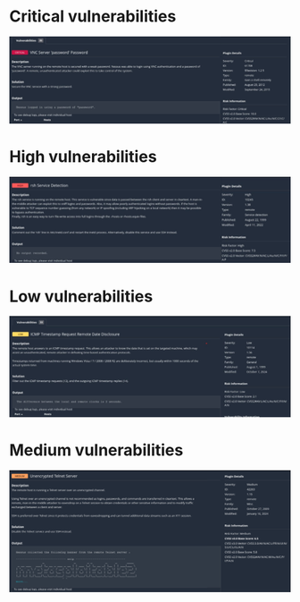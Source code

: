 # Critical vulnerabilities
![Alt text](https://github.com/mirzazada6/Cyber_lab4/blob/main/Nessus_critical.jpg?raw=true)

# High vulnerabilities
![Alt text](https://github.com/mirzazada6/Cyber_lab4/blob/main/Nessus_high_2.jpg?raw=true)

# Low vulnerabilities
![Alt text](https://github.com/mirzazada6/Cyber_lab4/blob/main/Nessus_low_3.jpg?raw=true)

# Medium vulnerabilities
![Alt text](https://github.com/mirzazada6/Cyber_lab4/blob/main/Nessus_medium_4.png?raw=true)
